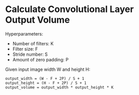 # Calculate Convolutional Layer Output Volume

Hyperparameters:
* Number of filters: K
* Filter size: F
* Stride number: S
* Amount of zero padding: P

Given input image width W and height H:

```
output_width = (W - F + 2P) / S + 1
output_height = (H - F + 2P) / S + 1
output_volume = output_width * output_height * K
```
